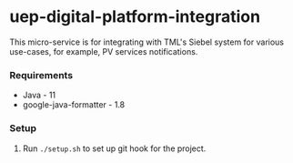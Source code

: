 # uep-digital-platform-integration

This micro-service is for integrating with TML's Siebel system for various use-cases, for example, PV services
notifications.

### Requirements

- Java - 11
- google-java-formatter - 1.8

### Setup

1. Run `./setup.sh` to set up git hook for the project.
